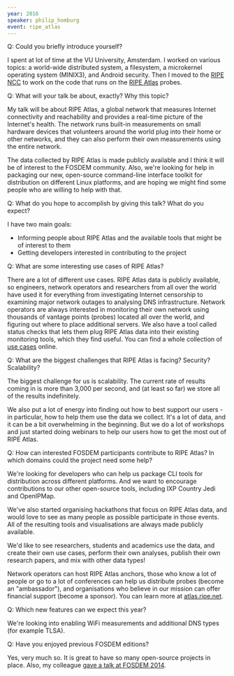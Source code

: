 ```yaml
---
year: 2016
speaker: philip_homburg 
event: ripe_atlas
---
```


Q: Could you briefly introduce yourself? 

I spent at lot of time at the VU University, Amsterdam. I worked on various topics: a world-wide distributed system, a filesystem, a microkernel operating system (MINIX3), and Android security. Then I moved to the [RIPE NCC](https://www.ripe.net/) to work on the code that runs on the [RIPE Atlas](https://atlas.ripe.net/) probes.

Q: What will your talk be about, exactly? Why this topic?

My talk will be about RIPE Atlas, a global network that measures Internet connectivity and reachability and provides a real-time picture of the Internet's health. The network runs built-in measurements on small hardware devices that volunteers around the world plug into their home or other networks, and they can also perform their own measurements using the entire network.

The data collected by RIPE Atlas is made publicly available and I think it will be of interest to the FOSDEM community. Also, we're looking for help in packaging our new, open-source command-line interface toolkit for distribution on different Linux platforms, and are hoping we might find some people who are willing to help with that.

Q: What do you hope to accomplish by giving this talk? What do you expect?

I have two main goals:

  * Informing people about RIPE Atlas and the available tools that might be of interest to them
  * Getting developers interested in contributing to the project

Q: What are some interesting use cases of RIPE Atlas?

There are a lot of different use cases. RIPE Atlas data is publicly available, so engineers, network operators and researchers from all over the world have used it for everything from investigating Internet censorship to examining major network outages to analysing DNS infrastructure. Network operators are always interested in monitoring their own network using thousands of vantage points (probes) located all over the world, and figuring out where to place additional servers. We also have a tool called status checks that lets them plug RIPE Atlas data into their existing monitoring tools, which they find useful. You can find a whole collection of [use cases](http://labs.ripe.net/atlas/user-experiences/) online.

Q: What are the biggest challenges that RIPE Atlas is facing? Security? Scalability?

The biggest challenge for us is scalability. The current rate of results coming in is more than 3,000 per second, and (at least so far) we store all of the results indefinitely.

We also put a lot of energy into finding out how to best support our users - in particular, how to help them use the data we collect. It's a lot of data, and it can be a bit overwhelming in the beginning. But we do a lot of workshops and just started doing webinars to help our users how to get the most out of RIPE Atlas.

Q: How can interested FOSDEM participants contribute to RIPE Atlas? In which domains could the project need some help?

We're looking for developers who can help us package CLI tools for distribution across different platforms. And we want to encourage contributions to our other open-source tools, including IXP Country Jedi and OpenIPMap.

We've also started organising hackathons that focus on RIPE Atlas data, and would love to see as many people as possible participate in those events. All of the resulting tools and visualisations are always made publicly available.

We'd like to see researchers, students and academics use the data, and create their own use cases, perform their own analyses, publish their own research papers, and mix with other data types!

Network operators can host RIPE Atlas anchors, those who know a lot of people or go to a lot of conferences can help us distribute probes (become an "ambassador"), and organisations who believe in our mission can offer financial support (become a sponsor). You can learn more at [atlas.ripe.net](https://atlas.ripe.net).

Q: Which new features can we expect this year?

We're looking into enabling WiFi measurements and additional DNS types (for example TLSA).

Q: Have you enjoyed previous FOSDEM editions?

Yes, very much so. It is great to have so many open-source projects in place. Also, my colleague [gave a talk at FOSDEM 2014](https://archive.fosdem.org/2014/schedule/event/using_ripe_atlas_api_for_measuring_ipv6_reachability).
